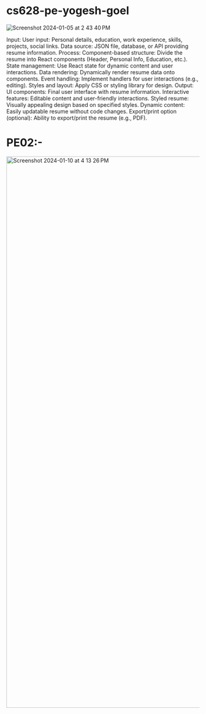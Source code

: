 # cs628-pe-yogesh-goel
![Screenshot 2024-01-05 at 2 43 40 PM](https://github.com/yogesh2699/cs628-pe-yogesh-goel/assets/24565556/fa799c59-7183-447d-9afd-d052f9eb9a46)

Input:
User input: Personal details, education, work experience, skills, projects, social links.
Data source: JSON file, database, or API providing resume information.
Process:
Component-based structure: Divide the resume into React components (Header, Personal Info, Education, etc.).
State management: Use React state for dynamic content and user interactions.
Data rendering: Dynamically render resume data onto components.
Event handling: Implement handlers for user interactions (e.g., editing).
Styles and layout: Apply CSS or styling library for design.
Output:
UI components: Final user interface with resume information.
Interactive features: Editable content and user-friendly interactions.
Styled resume: Visually appealing design based on specified styles.
Dynamic content: Easily updatable resume without code changes.
Export/print option (optional): Ability to export/print the resume (e.g., PDF).


# PE02:- 

<img width="1437" alt="Screenshot 2024-01-10 at 4 13 26 PM" src="https://github.com/yogesh2699/cs628-pe-yogesh-goel/assets/24565556/3a0aa1f4-1c5a-46d7-961f-18b4701c89e7">
